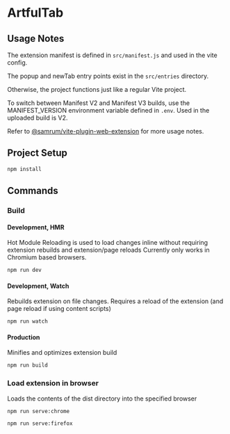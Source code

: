 # ArtfulTab

## Usage Notes

The extension manifest is defined in `src/manifest.js` and used in the vite config.

The popup and newTab entry points exist in the `src/entries` directory. 

Otherwise, the project functions just like a regular Vite project.

To switch between Manifest V2 and Manifest V3 builds, use the MANIFEST_VERSION environment variable defined in `.env`. Used in the uploaded build is V2.

Refer to [@samrum/vite-plugin-web-extension](https://github.com/samrum/vite-plugin-web-extension) for more usage notes.

## Project Setup

```sh
npm install
```

## Commands
### Build
#### Development, HMR

Hot Module Reloading is used to load changes inline without requiring extension rebuilds and extension/page reloads
Currently only works in Chromium based browsers.
```sh
npm run dev
```

#### Development, Watch

Rebuilds extension on file changes. Requires a reload of the extension (and page reload if using content scripts)
```sh
npm run watch
```

#### Production

Minifies and optimizes extension build
```sh
npm run build
```

### Load extension in browser

Loads the contents of the dist directory into the specified browser
```sh
npm run serve:chrome
```

```sh
npm run serve:firefox
```
